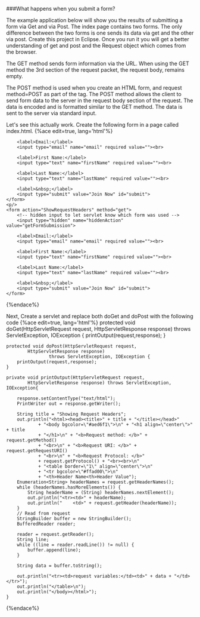 <!--
todo: find get/post example app
-->
###What happens when you submit a form?

The example application below will show you the results of submitting a form via Get and via Post. The index page contains two forms. The only difference between the two forms is one sends its data via get and the other via post. Create this project in Eclipse. Once you run it you will get a better understanding of get and post and the Request object which comes from the browser. 

The GET method sends form information via the URL. When using the GET method the 3rd section of the request packet, the request body, remains empty.

The POST method is used when you create an HTML form, and request method=POST as part of the tag. The POST method allows the client to send form data to the server in the request body section of the request. The data is encoded and is formatted similar to the GET method. The data is sent to the server via standard input.

Let's see this actually work. Create the following form in a page called index.html.
{%ace edit=true, lang='html'%}
<form action="ShowRequestHeaders" method="post">
        <!-- hidden input to let servlet know which form was used -->
        <input type="hidden" name="hiddenAction" value="postFormSubmission">

        <label>Email:</label>
        <input type="email" name="email" required value=""><br>

        <label>First Name:</label>
        <input type="text" name="firstName" required value=""><br>

        <label>Last Name:</label>
        <input type="text" name="lastName" required value=""><br>

        <label>&nbsp;</label>
        <input type="submit" value="Join Now" id="submit">
    </form>
    <p/>
    <form action="ShowRequestHeaders" method="get">
        <!-- hidden input to let servlet know which form was used -->
        <input type="hidden" name="hiddenAction" value="getFormSubmission">

        <label>Email:</label>
        <input type="email" name="email" required value=""><br>

        <label>First Name:</label>
        <input type="text" name="firstName" required value=""><br>

        <label>Last Name:</label>
        <input type="text" name="lastName" required value=""><br>

        <label>&nbsp;</label>
        <input type="submit" value="Join Now" id="submit">
    </form>
{%endace%}

<div style="page-break-after: always;"></div>
Next, Create a servlet and replace both doGet and doPost with the following code
{%ace edit=true, lang='html'%}
protected void doGet(HttpServletRequest request, 
			HttpServletResponse response) 
					throws ServletException, IOException {
		printOutput(request,response);
	}

	protected void doPost(HttpServletRequest request, 
			HttpServletResponse response) 
					throws ServletException, IOException {
		printOutput(request,response);
	}
	
	private void printOutput(HttpServletRequest request, 
			HttpServletResponse response) throws ServletException, IOException{
		
		response.setContentType("text/html");
		PrintWriter out = response.getWriter();
		
		String title = "Showing Request Headers";
		out.println("<html><head><title>" + title + "</title></head>"
				+ "<body bgcolor=\"#aed6f1\">\n" + "<h1 align=\"center\">" + title
				+ "</h1>\n" + "<b>Request method: </b>" + request.getMethod()
				+ "<br>\n" + "<b>Request URI: </b>" + request.getRequestURI()
				+ "<br>\n" + "<b>Request Protocol: </b>"
				+ request.getProtocol() + "<br><br>\n"
				+ "<table border=\"1\" align=\"center\">\n"
				+ "<tr bgcolor=\"#ffad00\">\n"
				+ "<th>Header Name<th>Header Value");
		Enumeration<String> headerNames = request.getHeaderNames();
		while (headerNames.hasMoreElements()) {
			String headerName = (String) headerNames.nextElement();
			out.println("<tr><td>" + headerName);
			out.println("    <td>" + request.getHeader(headerName));
		}
		// Read from request
	    StringBuilder buffer = new StringBuilder();
	    BufferedReader reader;

		reader = request.getReader();
	    String line;
	    while ((line = reader.readLine()) != null) {
	        buffer.append(line);
	    }

	    String data = buffer.toString();
		
		out.println("<tr><td>request variables:</td><td>" + data + "</td></tr>");
		out.println("</table>\n");
		out.println("</body></html>");
	}

{%endace%}
 

